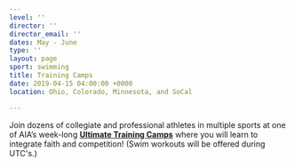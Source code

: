 ```yaml
---
level: ''
director: ''
director_email: ''
dates: May - June
type: ''
layout: page
sport: swimming
title: Training Camps
date: 2019-04-15 04:00:00 +0000
location: Ohio, Colorado, Minnesota, and SoCal

---
```

Join dozens of collegiate and professional athletes in multiple sports at one of AIA’s week-long [**Ultimate Training Camps**](http://www.ultimatetrainingcamp.com/) where you will learn to integrate faith and competition! (Swim workouts will be offered during UTC's.)